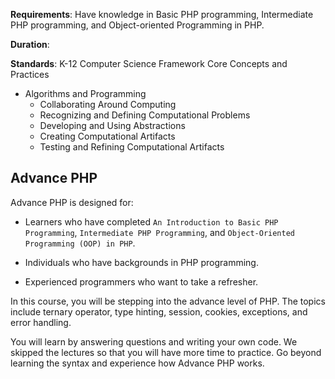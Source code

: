 **Requirements**: Have knowledge in Basic PHP programming, Intermediate PHP programming, and Object-oriented Programming in PHP.

**Duration**:

**Standards**: K-12 Computer Science Framework Core Concepts and Practices
* Algorithms and Programming
    - Collaborating Around Computing
    - Recognizing and Defining Computational Problems
    - Developing and Using Abstractions
    - Creating Computational Artifacts
    - Testing and Refining Computational Artifacts

## Advance PHP

Advance PHP is designed for:

* Learners who have completed `An Introduction to Basic PHP Programming`, `Intermediate PHP Programming`, and `Object-Oriented Programming (OOP) in PHP`.

* Individuals who have backgrounds in PHP programming.

* Experienced programmers who want to take a refresher.

In this course, you will be stepping into the advance level of PHP. The topics include ternary operator, type hinting, session, cookies, exceptions, and error handling. 

You will learn by answering questions and writing your own code. We skipped the lectures so that you will have more time to practice. Go beyond learning the syntax and experience how Advance PHP works.
